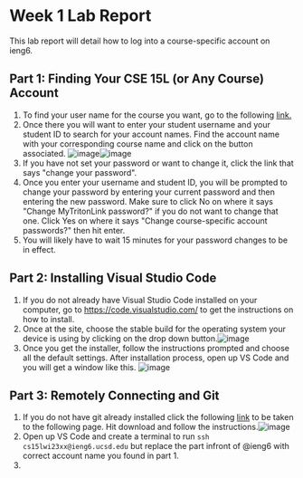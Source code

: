 # Week 1 Lab Report
This lab report will detail how to log into a course-specific account on ieng6.
## Part 1: Finding Your CSE 15L (or Any Course) Account
1. To find your user name for the course you want, go to the following [link.](https://sdacs.ucsd.edu/~icc/index.php)
2. Once there you will want to enter your student username and your student ID to search for your account names. Find the account name with your corresponding course name and click on the button associated. ![image](https://user-images.githubusercontent.com/67081225/212378454-c522c230-83bb-40a1-97b4-751310af8e99.png)![image](https://user-images.githubusercontent.com/67081225/212378935-07287926-30c6-4454-9d7a-23ab72d14f02.png)
3. If you have not set your password or want to change it, click the link that says "change your password".
4. Once you enter your username and student ID, you will be prompted to change your password by entering your current password and then entering the new password. Make sure to click No on where it says "Change MyTritonLink password?" if you do not want to change that one. Click Yes on where it says "Change course-specific account passwords?" then hit enter.
5. You will likely have to wait 15 minutes for your password changes to be in effect.

## Part 2: Installing Visual Studio Code
1. If you do not already have Visual Studio Code installed on your computer, go to https://code.visualstudio.com/ to get the instructions on how to install.
2. Once at the site, choose the stable build for the operating system your device is using by clicking on the drop down button.![image](https://user-images.githubusercontent.com/67081225/212381197-6c6dbd81-a5da-4f77-88a7-e98cb0b5282f.png)
3. Once you get the installer, follow the instructions prompted and choose all the default settings. After installation process, open up VS Code and you will get a window like this. ![image](https://user-images.githubusercontent.com/67081225/212381592-6d78b56f-bcc9-4e22-81bd-1eab42b5ea3b.png)

## Part 3: Remotely Connecting and Git
1. If you do not have git already installed click the following [link](https://gitforwindows.org/) to be taken to the following page. Hit download and follow the instructions.![image](https://user-images.githubusercontent.com/67081225/212382005-fad827ca-0f77-4e49-98c4-8a6a9ed7dd52.png)
2. Open up VS Code and create a terminal to run `ssh cs15lwi23xx@ieng6.ucsd.edu` but replace the part infront of @ieng6 with correct account name you found in part 1. 
3. 
